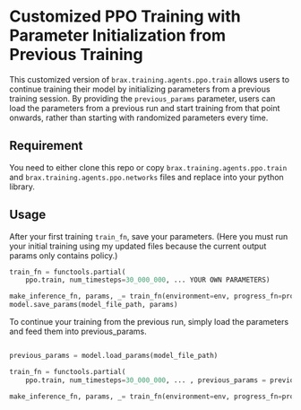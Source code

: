 # Customized PPO Training with Parameter Initialization from Previous Training

This customized version of `brax.training.agents.ppo.train` allows users to continue training their model by initializing parameters from a previous training session.
By providing the `previous_params` parameter, users can load the parameters from a previous run and start training from that point onwards, rather than starting with randomized parameters every time.
## Requirement
You need to either clone this repo or copy `brax.training.agents.ppo.train` and `brax.training.agents.ppo.networks` files and replace into your python library.

## Usage
After your first training `train_fn`, save your parameters. (Here you must run your initial training using my updated files because the current output params only contains policy.)

```python
train_fn = functools.partial(
    ppo.train, num_timesteps=30_000_000, ... YOUR OWN PARAMETERS)

make_inference_fn, params, _= train_fn(environment=env, progress_fn=progress)
model.save_params(model_file_path, params)

```
To continue your training from the previous run, simply load the parameters and feed them into previous_params.

```python

previous_params = model.load_params(model_file_path)

train_fn = functools.partial(
    ppo.train, num_timesteps=30_000_000, ... , previous_params = previous_params)

make_inference_fn, params, _= train_fn(environment=env, progress_fn=progress)
```
